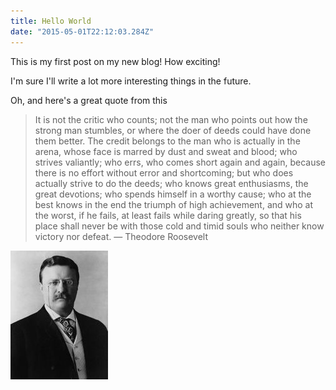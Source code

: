 ```yaml
---
title: Hello World
date: "2015-05-01T22:12:03.284Z"
---
```


This is my first post on my new blog! How exciting!

I'm sure I'll write a lot more interesting things in the future.

Oh, and here's a great quote from this
>It is not the critic who counts; not the man who points out how the strong man stumbles, or where the doer of deeds could have done them better. The credit belongs to the man who is actually in the arena, whose face is marred by dust and sweat and blood; who strives valiantly; who errs, who comes short again and again, because there is no effort without error and shortcoming; but who does actually strive to do the deeds; who knows great enthusiasms, the great devotions; who spends himself in a worthy cause; who at the best knows in the end the triumph of high achievement, and who at the worst, if he fails, at least fails while daring greatly, so that his place shall never be with those cold and timid souls who neither know victory nor defeat. ― Theodore Roosevelt

![Teddy](./teddy.jpg)
